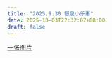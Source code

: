 ```yaml
---
title: "2025.9.30 银泉小乐惠"
date: 2025-10-03T22:32:07+08:00
draft: false
---
```


[一张图片](/images/9-30-1.png)

